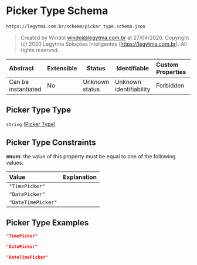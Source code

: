 # Picker Type Schema

```txt
https://legytma.com.br/schema/picker_type.schema.json
```




> Created by Windol [windol@legytma.com.br](mailto:windol@legytma.com.br) at 27/04/2020.
> Copyright (c) 2020 Legytma Soluções Inteligentes (<https://legytma.com.br>). All rights reserved.
>

| Abstract            | Extensible | Status         | Identifiable            | Custom Properties | Additional Properties | Access Restrictions | Defined In                                                                          |
| :------------------ | ---------- | -------------- | ----------------------- | :---------------- | --------------------- | ------------------- | ----------------------------------------------------------------------------------- |
| Can be instantiated | No         | Unknown status | Unknown identifiability | Forbidden         | Allowed               | none                | [picker_type.schema.json](../schema/picker_type.schema.json) |

## Picker Type Type

`string` ([Picker Type](picker_type.md))

## Picker Type Constraints

**enum**: the value of this property must be equal to one of the following values:

| Value              | Explanation |
| :----------------- | ----------- |
| `"TimePicker"`     |             |
| `"DatePicker"`     |             |
| `"DateTimePicker"` |             |

## Picker Type Examples

```json
"TimePicker"
```

```json
"DatePicker"
```

```json
"DateTimePicker"
```
